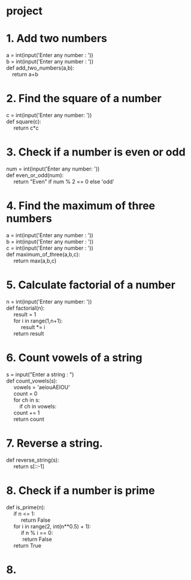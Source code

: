 # project
# 1. Add two numbers <br>
a = int(input('Enter any number :  ')) <br>
b = int(input('Enter any number :  '))  <br>
def add_two_numbers(a,b):  <br>
&nbsp;&nbsp;&nbsp;&nbsp;return a+b   <br>

# 2. Find the square of a number <br> 
c = int(input('Enter any number: ')) <br>
def square(c): <br>
&nbsp;&nbsp;&nbsp;&nbsp;&nbsp;return c*c <br>

# 3. Check if a number is even or odd <br> 
num = int(input('Enter any number: ')) <br> 
def even_or_odd(num): <br>
&nbsp;&nbsp;&nbsp;&nbsp;&nbsp;return "Even" if num % 2 == 0 else 'odd' <br>

# 4. Find the maximum of three numbers <br>
a = int(input('Enter any number :  ')) <br>
b = int(input('Enter any number :  ')) <br>
c = int(input('Enter any number :  ')) <br>
def maximum_of_three(a,b,c): <br>
&nbsp;&nbsp;&nbsp;&nbsp;&nbsp;return max(a,b,c) <br>

# 5. Calculate factorial of a number <br>
n = int(input('Enter any number:  ')) <br>
def factorial(n): <br> 
&nbsp;&nbsp;&nbsp;&nbsp;&nbsp;result = 1 <br>
&nbsp;&nbsp;&nbsp;&nbsp;&nbsp;for i in range(1,n+1): <br> 
&nbsp;&nbsp;&nbsp;&nbsp;&nbsp;&nbsp;&nbsp;&nbsp;&nbsp;&nbsp;result *= i <br>
&nbsp;&nbsp;&nbsp;&nbsp;&nbsp;return result <br>

# 6. Count vowels of a string <br>
s = input("Enter a string :  ") <br>
def count_vowels(s): <br>
&nbsp;&nbsp;&nbsp;&nbsp;&nbsp;vowels = 'aeiouAEIOU'<br>
&nbsp;&nbsp;&nbsp;&nbsp;&nbsp;count = 0 <br>
&nbsp;&nbsp;&nbsp;&nbsp;&nbsp;for ch in s: <br>
&nbsp;&nbsp;&nbsp;&nbsp;&nbsp;&nbsp;&nbsp;&nbsp;&nbsp;if ch in vowels: <br>
&nbsp;&nbsp;&nbsp;&nbsp;&nbsp;count += 1 <br>
&nbsp;&nbsp;&nbsp;&nbsp;&nbsp;return count <br>

# 7. Reverse a string.<br>
def reverse_string(s):<br>
&nbsp;&nbsp;&nbsp;&nbsp;&nbsp;return s[::-1]


# 8. Check if a number is prime <br>
def is_prime(n):<br>
&nbsp;&nbsp;&nbsp;&nbsp;&nbsp;if n <= 1:<br>
&nbsp;&nbsp;&nbsp;&nbsp;&nbsp;&nbsp;&nbsp;&nbsp;&nbsp;&nbsp;return False<br>
&nbsp;&nbsp;&nbsp;&nbsp;&nbsp;for i in range(2, int(n**0.5) + 1):<br>
&nbsp;&nbsp;&nbsp;&nbsp;&nbsp;&nbsp;&nbsp;&nbsp;&nbsp;&nbsp;if n % i == 0:<br>
&nbsp;&nbsp;&nbsp;&nbsp;&nbsp;&nbsp;&nbsp;&nbsp;&nbsp;&nbsp;&nbsp;return False<br>
&nbsp;&nbsp;&nbsp;&nbsp;&nbsp;return True<br>


# 8. 

